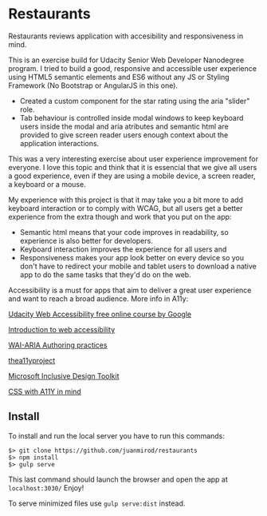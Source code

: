 # Restaurants

Restaurants reviews application with accesibility and responsiveness in mind.

This is an exercise build for Udacity Senior Web Developer Nanodegree program. I tried to build a 
good, responsive and accessible user experience using HTML5 semantic elements and ES6 without any JS or Styling Framework (No Bootstrap or AngularJS in this one).

* Created a custom component for the star rating using the aria "slider" role. 
* Tab behaviour is controlled inside modal windows to keep keyboard users inside the modal and aria atributes and semantic html are provided to give screen reader users enough context about the application interactions.

This was a very interesting exercise about user experience improvement for everyone. I love this topic and think that it is essencial that we give all users a good experience, even if they are using a mobile device, a screen reader, a keyboard or a mouse. 

My experience with this project is that it may take you a bit more to add keyboard interaction or to comply with WCAG, but all users get a better experience from the extra though and work that you put on the app: 

- Semantic html means that your code improves in readability, so experience is also better for developers.
- Keyboard interaction improves the experience for all users and 
- Responsiveness makes your app look better on every device so you don't have to redirect your mobile and tablet users to download a native app to do the same tasks that they'd do on the web. 

Accessibility is a must for apps that aim to deliver a great user experience and want to reach a broad audience. More info in A11y:

[Udacity Web Accessibility free online course by Google](https://www.udacity.com/course/web-accessibility--ud891)

[Introduction to web accessibility](http://webaim.org/intro/)

[WAI-ARIA Authoring practices](https://www.w3.org/TR/2016/WD-wai-aria-practices-1.1-20160317/)

[thea11yproject](http://a11yproject.com/)

[Microsoft Inclusive Design Toolkit](https://www.microsoft.com/en-us/design/practice#toolkit)

[CSS with A11Y in mind](https://medium.com/@matuzo/writing-css-with-accessibility-in-mind-8514a0007939)

## Install

To install and run the local server you have to run this commands:

    $> git clone https://github.com/juanmirod/restaurants
    $> npm install
    $> gulp serve

This last command should launch the browser and open the app at `localhost:3030/` Enjoy!

To serve minimized files use `gulp serve:dist` instead.
